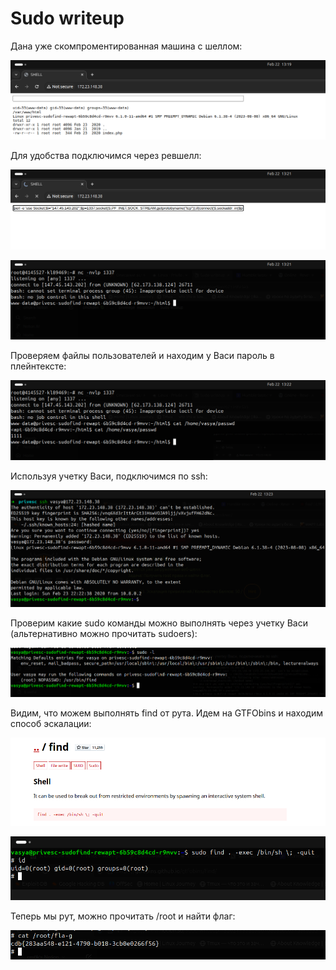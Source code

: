 # Sudo writeup

Дана уже скомпроментированная машина с шеллом:

![image.png](Sudo%20writeup%201a2021737a898010ae8aec07159fe5a5/image.png)

Для удобства подключимся через ревшелл:

![image.png](Sudo%20writeup%201a2021737a898010ae8aec07159fe5a5/image%201.png)

![image.png](Sudo%20writeup%201a2021737a898010ae8aec07159fe5a5/image%202.png)

Проверяем файлы пользователей и находим у Васи пароль в плейнтексте:

![image.png](Sudo%20writeup%201a2021737a898010ae8aec07159fe5a5/image%203.png)

Используя учетку Васи, подключимся по ssh:

![image.png](Sudo%20writeup%201a2021737a898010ae8aec07159fe5a5/image%204.png)

Проверим какие sudo команды можно выполнять через учетку Васи (альтернативно можно прочитать sudoers):

![image.png](Sudo%20writeup%201a2021737a898010ae8aec07159fe5a5/image%205.png)

Видим, что можем  выполнять find от рута. Идем на GTFObins и находим способ эскалации:

![image.png](Sudo%20writeup%201a2021737a898010ae8aec07159fe5a5/image%206.png)

![image.png](Sudo%20writeup%201a2021737a898010ae8aec07159fe5a5/image%207.png)

Теперь мы рут, можно прочитать /root и найти флаг:

![image.png](Sudo%20writeup%201a2021737a898010ae8aec07159fe5a5/image%208.png)